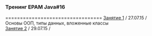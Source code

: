 ### Тренинг EPAM Java#16
=================================
[Занятие 1](https://github.com/traningEpamKz/lessons/tree/master/lesson_1) / 27.07.15 / Основы ООП, типы данных, вложенные классы <br>
[Занятие 2](https://github.com/traningEpamKz/lessons/tree/master/lesson_2) / 29.07.15 / 
